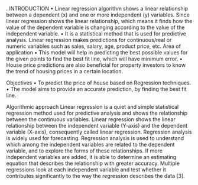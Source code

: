 . INTRODUCTION
• Linear regression algorithm shows a linear relationship between a dependent (x) and
one or more independent (y) variables. Since linear regression shows the linear
relationship, which means it finds how the value of the dependent variable is changing
according to the value of the independent variable.
• It is a statistical method that is used for predictive analysis. Linear regression makes
predictions for continuous/real or numeric variables such as sales, salary, age, product
price, etc.
Area of application
• This model will help in predicting the best possible values for the given points to find
the best fit line, which will have minimum error.
• House price predictions are also beneficial for property investors to know the trend of
housing prices in a certain location.


Objectives
• To predict the price of house based on Regression techniques.
• The model aims to provide an accurate prediction, by finding the best fit line.

Algorithmic approach
Linear regression is a quiet and simple statistical regression method used for predictive
analysis and shows the relationship between the continuous variables. Linear regression
shows the linear relationship between the independent variable (Y-axis) and the dependent
variable (X-axis), consequently called linear regression.
Regression analysis is widely used for forecasting. Regression analysis is used to
understand which among the independent variables are related to the dependent variable,
and to explore the forms of these relationships. If more independent variables are added, it
is able to determine an estimating equation that describes the relationship with greater
accuracy. Multiple regressions look at each independent variable and test whether it
contributes significantly to the way the regression describes the data [3].
